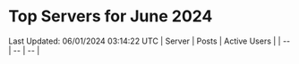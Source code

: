 # Top Servers for June 2024
Last Updated: 06/01/2024 03:14:22 UTC
| Server | Posts | Active Users |
| -- | -- | -- |
